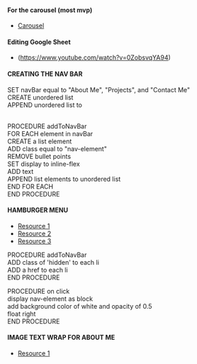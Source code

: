 #### For the carousel (most mvp)
- [Carousel](https://codepen.io/desandro/pen/jEpxqJ?editors=0100)

#### Editing Google Sheet
- (https://www.youtube.com/watch?v=0ZobsvqYA94)

#### CREATING THE NAV BAR
SET navBar equal to "About Me", "Projects", and "Contact Me"  <br />
CREATE unordered list  <br />
APPEND unordered list to <nav>  <br />
PROCEDURE addToNavBar  <br />
    FOR EACH element in navBar <br />
        CREATE a list element <br />
        ADD class equal to "nav-element"  <br />
        REMOVE bullet points  <br />
        SET display to inline-flex   <br />
        ADD text  <br />
        APPEND list elements to unordered list  <br />
    END FOR EACH  <br />
END PROCEDURE   <br /> 

#### HAMBURGER MENU 
- [Resource 1](https://git.generalassemb.ly/narissa-hajratalli/CSS-Grid-Review-Responsive-Design/tree/master/Responsive%20Design) 
- [Resource 2](https://www.youtube.com/watch?v=dIyVTjJAkLw)
- [Resource 3](https://codepen.io/sureshmelvinsigera/pen/KKVxbOW)

PROCEDURE addToNavBar <br />
    ADD class of 'hidden' to each li  <br />
    ADD a href to each li  <br />
END PROCEDURE

PROCEDURE on click <br />
    display nav-element as block <br />
    add background color of white and opacity of 0.5 <br />
    float right <br />
END PROCEDURE

#### IMAGE TEXT WRAP FOR ABOUT ME
- [Resource 1](https://www.youtube.com/watch?v=gBA5zXPddtY')
    

